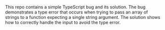 This repo contains a simple TypeScript bug and its solution. The bug demonstrates a type error that occurs when trying to pass an array of strings to a function expecting a single string argument. The solution shows how to correctly handle the input to avoid the type error.